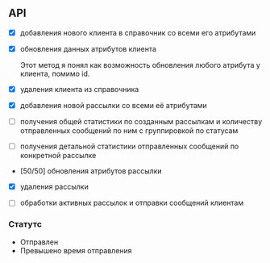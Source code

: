 
## API

- [x] добавления нового клиента в справочник со всеми его атрибутами

- [x] обновления данных атрибутов клиента

    Этот метод я понял как возможность обновления любого атрибута у клиента, помимо id.

- [x] удаления клиента из справочника

- [x] добавления новой рассылки со всеми её атрибутами

- [ ] получения общей статистики по созданным рассылкам и количеству отправленных сообщений по ним с группировкой по статусам

- [ ] получения детальной статистики отправленных сообщений по конкретной рассылке

- [50/50] обновления атрибутов рассылки

- [x] удаления рассылки

- [ ] обработки активных рассылок и отправки сообщений клиентам


### Статутс

- Отправлен
- Превышено время отправления


